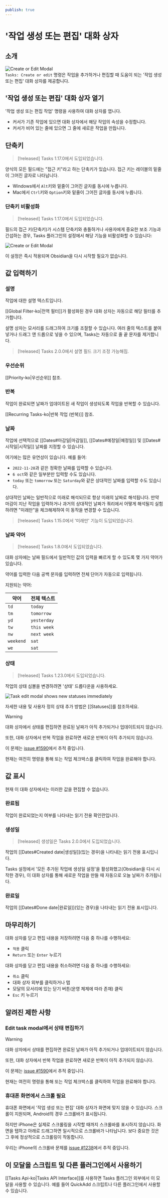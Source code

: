 ```yaml
---
publish: true
---
```


# '작업 생성 또는 편집' 대화 상자

## 소개

![Create or Edit Modal](../images/modal.png)
<br>`Tasks: Create or edit` 명령은 작업을 추가하거나 편집할 때 도움이 되는 '작업 생성 또는 편집' 대화 상자를 제공합니다.

## '작업 생성 또는 편집' 대화 상자 열기

'작업 생성 또는 편집 작업' 명령을 사용하여 대화 상자를 엽니다.

- 커서가 기존 작업에 있으면 대화 상자에서 해당 작업의 속성을 수정합니다.
- 커서가 비어 있는 줄에 있으면 그 줄에 새로운 작업을 만듭니다.

## 단축키

> [!released]
Tasks 1.17.0에서 도입되었습니다.

양식의 모든 필드에는 "접근 키"라고 하는 단축키가 있습니다. 접근 키는 레이블의 밑줄이 그어진 글자로 나타납니다.

- Windows에서 `Alt`키와 밑줄이 그어진 글자를 동시에 누릅니다.
- Mac에서 `Ctrl`키와 `Option`키와 밑줄이 그어진 글자를 동시에 누릅니다.

### 단축키 비활성화

> [!released]
Tasks 1.17.0에서 도입되었습니다.

필드의 접근 키(단축키)가 시스템 단축키와 충돌하거나 사용자에게 중요한 보조 기능과 간섭하는 경우, Tasks 플러그인의 설정에서 해당 기능을 비활성화할 수 있습니다:

![Create or Edit Modal](../images/settings-provide-access-keys-in-dialogs.png)

이 설정은 즉시 적용되며 Obsidian을 다시 시작할 필요가 없습니다.

## 값 입력하기

### 설명

작업에 대한 설명 텍스트입니다.

[[Global Filter-ko|전역 필터]]가 활성화된 경우 대화 상자는 자동으로 해당 필터를 추가합니다.

설명 상자는 모서리를 드래그하여 크기를 조절할 수 있습니다. 여러 줄의 텍스트를 붙여넣거나 드래그 앤 드롭으로 넣을 수 있으며, Tasks는 자동으로 줄 끝 문자를 제거합니다.

> [!released]
Tasks 2.0.0에서 설명 필드 크기 조정 가능해짐.

### 우선순위

[[Priority-ko|우선순위]] 참조.

### 반복

작업이 완료되면 날짜가 업데이트된 새 작업이 생성되도록 작업을 반복할 수 있습니다.

[[Recurring Tasks-ko|반복 작업 (반복)]] 참조.

### 날짜

작업에 선택적으로 [[Dates#마감일|마감일]], [[Dates#예정일|예정일]] 및 [[Dates#시작일|시작일]] 날짜를 지정할 수 있습니다.

여기에는 많은 유연성이 있습니다. 예를 들어:

- `2022-11-28`과 같은 정확한 날짜를 입력할 수 있습니다.
- `6 oct`와 같은 일부분만 입력할 수도 있습니다.
- `today` 또는 `tomorrow` 또는 `Saturday`와 같은 상대적인 날짜를 입력할 수도 있습니다.

상대적인 날짜는 일반적으로 미래로 해석되므로 항상 미래의 날짜로 해석됩니다. 만약 마감이 지난 작업을 입력하거나 과거의 상대적인 날짜가 쿼리에서 어떻게 해석될지 실험하려면 "미래만"을 체크해제하여 이 동작을 변경할 수 있습니다.

> [!released]
Tasks 1.15.0에서 '미래만' 기능이 도입되었습니다.

### 날짜 약어

> [!released]
Tasks 1.8.0에서 도입되었습니다.

대화 상자에는 날짜 필드에서 일반적인 값의 입력을 빠르게 할 수 있도록 몇 가지 약어가 있습니다.

약어를 입력한 다음 공백 문자를 입력하면 전체 단어가 자동으로 입력됩니다.

지원되는 약어:

| 약어 | 전체 텍스트 |
| ------------ | ------------- |
| `td`         | `today`       |
| `tm`         | `tomorrow`    |
| `yd`         | `yesterday`   |
| `tw`         | `this week`   |
| `nw`         | `next week`   |
| `weekend`    | `sat`         |
| `we`         | `sat`         |

### 상태

> [!released]
Tasks 1.23.0에서 도입되었습니다.

작업의 상태 심볼을 변경하려면 '상태' 드롭다운을 사용하세요.

![Task edit modal shows new statuses immediately](../images/modal-showing-new-statuses.png)

자세한 내용 및 사용자 정의 상태 추가 방법은 [[Statuses]]를 참조하세요.

> [!warning]
> 대화 상자에서 상태를 편집하면 완료된 날짜가 아직 추가되거나 업데이트되지 않습니다.
>
> 또한, 대화 상자에서 반복 작업을 완료하면 새로운 반복이 아직 추가되지 않습니다.
>
> 이 문제는 [issue #1590](https://github.com/obsidian-tasks-group/obsidian-tasks/issues/1590)에서 추적 중입니다.
>
> 현재는 여전히 명령을 통해 또는 작업 체크박스를 클릭하여 작업을 완료해야 합니다.

## 값 표시

현재 이 대화 상자에서는 이러한 값을 편집할 수 없습니다.

### 완료됨

작업이 완료되었는지 여부를 나타내는 읽기 전용 확인란입니다.

### 생성일

> [!released]
생성일은 Tasks 2.0.0에서 도입되었습니다.

작업의 [[Dates#Created date|생성일]](있는 경우)을 나타내는 읽기 전용 표시입니다.

Tasks 설정에서 '모든 추가된 작업에 생성일 설정'을 활성화했고(Obsidian을 다시 시작한 경우), 이 대화 상자를 통해 새로운 작업을 만들 때 자동으로 오늘 날짜가 추가됩니다.

### 완료일

작업의 [[Dates#Done date|완료일]](있는 경우)을 나타내는 읽기 전용 표시입니다.

## 마무리하기

대화 상자를 닫고 편집 내용을 저장하려면 다음 중 하나를 수행하세요:

- `적용` 클릭
- `Return` 또는 `Enter` 누르기

대화 상자를 닫고 편집 내용을 취소하려면 다음 중 하나를 수행하세요:

- `취소` 클릭
- 대화 상자 외부를 클릭하거나 탭
- 모달의 모서리에 있는 닫기 버튼(운영 체제에 따라 존재) 클릭
- `Esc` 키 누르기

## 알려진 제한 사항

### Edit task modal에서 상태 편집하기

> [!warning]
> 대화 상자에서 상태를 편집하면 완료된 날짜가 아직 추가되거나 업데이트되지 않습니다.
>
> 또한, 대화 상자에서 반복 작업을 완료하면 새로운 반복이 아직 추가되지 않습니다.
>
> 이 문제는 [issue #1590](https://github.com/obsidian-tasks-group/obsidian-tasks/issues/1590)에서 추적 중입니다.
>
> 현재는 여전히 명령을 통해 또는 작업 체크박스를 클릭하여 작업을 완료해야 합니다.

### 휴대폰 화면에서 스크롤 필요

휴대폰 화면에서 '작업 생성 또는 편집' 대화 상자가 화면에 맞지 않을 수 있습니다.
스크롤이 지원되며, Android의 경우 스크롤바가 표시됩니다.

하지만 iPhone은 실제로 스크롤링을 시작할 때까지 스크롤바를 표시하지 않습니다.
화면을 탭하고 아래로 드래그하면 일시적으로 스크롤바가 나타납니다.
보다 중요한 것은 그 후에 정상적으로 스크롤링이 작동합니다.

우리는 iPhone의 스크롤바 문제를 [issue #1238](https://github.com/obsidian-tasks-group/obsidian-tasks/issues/1238)에서 추적 중입니다.

## 이 모달을 스크립트 및 다른 플러그인에서 사용하기

[[Tasks Api-ko|Tasks API Interface]]를 사용하면 Tasks 플러그인 외부에서 이 모달을 사용할 수 있습니다. 예를 들어 QuickAdd 스크립트나 다른 플러그인에서 사용할 수 있습니다.
